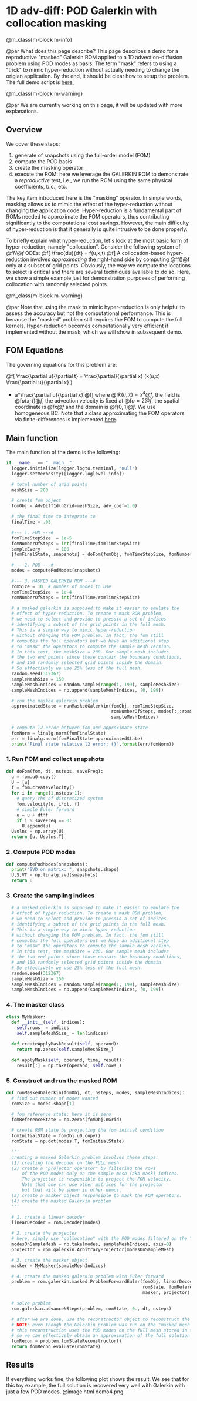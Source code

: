 
# 1D adv-diff: POD Galerkin with collocation masking


@m_class{m-block m-info}

@par What does this page describe?
This page describes a demo for a reproductive "masked" Galerkin ROM
applied to a 1D advection-diffusion problem using POD modes as basis.
The term "mask" refers to using a "trick" to mimic hyper-reduction
without actually needing to change the origian application.
By the end, it should be clear how to setup the problem.
The full demo script is [here.](https://github.com/Pressio/pressio4py/blob/master/demos/unsteady_masked_galerkin_advdiff1d_pod/main.py)

@m_class{m-block m-warning}

@par We are currently working on this page, it will be updated with more explanations.


## Overview
We cover these steps:
1. generate of snapshots using the full-order model (FOM)
2. compute the POD basis
3. create the masking operator
4. execute the ROM: here we leverage the GALERKIN ROM to demonstrate
a *reproductive* test, i.e., we run the ROM using the same physical coefficients, b.c., etc.

The key item introduced here is the "masking" operator.
In simple words, masking allows us to mimic the effect of the hyper-reduction
without changing the application code. Hyper-reduction is a fundamental part
of ROMs needed to approximate the FOM operators, thus contributing
significantly to the computational cost savings.
However, the main difficulty of hyper-reduction is that it generally is
quite intrusive to be done properly.

To briefly explain what hyper-reduction, let's look at
the most basic form of hyper-reduction, namely "collocation".
Consider the following system of @f$N@f$ ODEs:
@f[
\frac{du}{dt} = f(u,x,t)
@f]
A collocation-based hyper-reduction involves *approximating*
the right-hand side by computing @ff()@f only at a subset of grid points.
Obviously, the way we compute the locations to select is critical and
there are several techniques available to do so.
Here, we show a simple example just for demonstration purposes of
performing collocation with randomly selected points


@m_class{m-block m-warning}

@par Note that using the mask to mimic hyper-reduction is only helpful to assess the accuracy but not the computational performance. This is because the "masked" problem still requires the FOM to compute the full kernels. Hyper-reduction becomes computationally very efficient if implemented without the mask, which we will show in subsequent demo.



## FOM Equations
The governing equations for this problem are:

@f[
\frac{\partial u}{\partial t}
= \frac{\partial}{\partial x} (k(u,x) \frac{\partial u}{\partial x} )
- a*\frac{\partial u}{\partial x}
@f]
where @f$k(u,x)=x^4@f$, the field is @f$u(x;t)@f$, the advection velocity
is fixed at @f$a=2@f$, the spatial coordinate is @f$x@f$ and the domain is @f$(0,1)@f$.
We use homogeneous BC. Note that a class approximating the FOM operators via finite-differences
is implemented [here](https://github.com/Pressio/pressio4py/blob/master/apps/adv_diff1d.py).

## Main function
The main function of the demo is the following:
```py
if __name__ == "__main__":
  logger.initialize(logger.logto.terminal, "null")
  logger.setVerbosity([logger.loglevel.info])

  # total number of grid points
  meshSize = 200

  # create fom object
  fomObj = AdvDiff1d(nGrid=meshSize, adv_coef=1.0)

  # the final time to integrate to
  finalTime = .05

  #--- 1. FOM ---#
  fomTimeStepSize  = 1e-5
  fomNumberOfSteps = int(finalTime/fomTimeStepSize)
  sampleEvery      = 100
  [fomFinalState, snapshots] = doFom(fomObj, fomTimeStepSize, fomNumberOfSteps, sampleEvery)

  #--- 2. POD ---#
  modes = computePodModes(snapshots)

  #--- 3. MASKED GALERKIN ROM ---#
  romSize = 10  # number of modes to use
  romTimeStepSize  = 1e-4
  romNumberOfSteps = int(finalTime/romTimeStepSize)

  # a masked galerkin is supposed to make it easier to emulate the
  # effect of hyper-reduction. To create a mask ROM problem,
  # we need to select and provide to pressio a set of indices
  # identifying a subset of the grid points in the full mesh.
  # This is a simple way to mimic hyper-reduction
  # without changing the FOM problem. In fact, the fom still
  # computes the full operators but we have an additional step
  # to "mask" the operators to compute the sample mesh version.
  # In this test, the meshSize = 200. Our sample mesh includes
  # the two end points since those contain the boundary conditions,
  # and 150 randomly selected grid points inside the domain.
  # So effectively we use 25% less of the full mesh.
  random.seed(312367)
  sampleMeshSize = 150
  sampleMeshIndices = random.sample(range(1, 199), sampleMeshSize)
  sampleMeshIndices = np.append(sampleMeshIndices, [0, 199])

  # run the masked galerkin problem
  approximatedState = runMaskedGalerkin(fomObj, romTimeStepSize,
                                        romNumberOfSteps, modes[:,:romSize],
                                        sampleMeshIndices)

  # compute l2-error between fom and approximate state
  fomNorm = linalg.norm(fomFinalState)
  err = linalg.norm(fomFinalState-approximatedState)
  print("Final state relative l2 error: {}".format(err/fomNorm))
```

### 1. Run FOM and collect snapshots
```py
def doFom(fom, dt, nsteps, saveFreq):
  u = fom.u0.copy()
  U = [u]
  f = fom.createVelocity()
  for i in range(1,nsteps+1):
    # query rhs of discretized system
    fom.velocity(u, i*dt, f)
    # simple Euler forward
    u = u + dt*f
    if i % saveFreq == 0:
      U.append(u)
  Usolns = np.array(U)
  return [u, Usolns.T]
```

### 2. Compute POD modes
```py
def computePodModes(snapshots):
  print("SVD on matrix: ", snapshots.shape)
  U,S,VT = np.linalg.svd(snapshots)
  return U
```

### 3. Create the sampling indices
```py
  # a masked galerkin is supposed to make it easier to emulate the
  # effect of hyper-reduction. To create a mask ROM problem,
  # we need to select and provide to pressio a set of indices
  # identifying a subset of the grid points in the full mesh.
  # This is a simple way to mimic hyper-reduction
  # without changing the FOM problem. In fact, the fom still
  # computes the full operators but we have an additional step
  # to "mask" the operators to compute the sample mesh version.
  # In this test, the meshSize = 200. Our sample mesh includes
  # the two end points since those contain the boundary conditions,
  # and 150 randomly selected grid points inside the domain.
  # So effectively we use 25% less of the full mesh.
  random.seed(312367)
  sampleMeshSize = 150
  sampleMeshIndices = random.sample(range(1, 199), sampleMeshSize)
  sampleMeshIndices = np.append(sampleMeshIndices, [0, 199])
```

### 4. The masker class
```py
class MyMasker:
  def __init__(self, indices):
    self.rows_ = indices
    self.sampleMeshSize_ = len(indices)

  def createApplyMaskResult(self, operand):
    return np.zeros(self.sampleMeshSize_)

  def applyMask(self, operand, time, result):
    result[:] = np.take(operand, self.rows_)
```

### 5. Construct and run the masked ROM
```py
def runMaskedGalerkin(fomObj, dt, nsteps, modes, sampleMeshIndices):
  # find out number of modes wanted
  romSize = modes.shape[1]

  # fom reference state: here it is zero
  fomReferenceState = np.zeros(fomObj.nGrid)

  # create ROM state by projecting the fom initial condition
  fomInitialState = fomObj.u0.copy()
  romState = np.dot(modes.T, fomInitialState)

  '''
  creating a masked Galerkin problem involves these steps:
  (1) creating the decoder on the FULL mesh
  (2) create a "projector operator" by filtering the rows
      of the POD modes only on the sample mesh (aka mask) indices.
      The projector is responsible to project the FOM velocity.
      Note that one can use other matrices for the projector
      but that will be shown in other demos.
  (3) create a masker object responsible to mask the FOM operators.
  (4) create the masked Galerkin problem
  '''

  # 1. create a linear decoder
  linearDecoder = rom.Decoder(modes)

  # 2. create the projector
  # here, simply use "collocation" with the POD modes filtered on the "sample mesh"
  modesOnSampleMesh = np.take(modes, sampleMeshIndices, axis=0)
  projector = rom.galerkin.ArbitraryProjector(modesOnSampleMesh)

  # 3. create the masker object
  masker = MyMasker(sampleMeshIndices)

  # 4. create the masked galerkin problem with Euler forward
  problem = rom.galerkin.masked.ProblemForwardEuler(fomObj, linearDecoder,
                                                    romState, fomReferenceState,
                                                    masker, projector)

  # solve problem
  rom.galerkin.advanceNSteps(problem, romState, 0., dt, nsteps)

  # after we are done, use the reconstructor object to reconstruct the fom state
  # NOTE: even though the Galerkin problem was run on the "masked mesh points",
  # this reconstruction uses the POD modes on the full mesh stored in the decoder
  # so we can effectively obtain an approximation of the full solution
  fomRecon = problem.fomStateReconstructor()
  return fomRecon.evaluate(romState)
```

## Results
If everything works fine, the following plot shows the result.
We see that for this toy example, the full solution is recovered very well with Galerkin
with just a few POD modes.
@image html demo4.png
